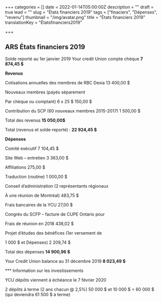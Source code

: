 +++
categories = []
date = 2022-01-14T05:00:00Z
description = ""
draft = true
lead = ""
slug = "États financiers 2019"
tags = ["finaciers", "Dépenses", "revenu"]
thumbnail = "/img/avatar.png"
title = "États financiers 2019"
translationKey = "Étatsfinanciers2019"

+++
## ARS États financiers 2019

Solde reporté au 1er janvier 2019 Your credit Union compte chèque **7 874,45 $**

**Revenus**

Cotisations annuelles des membres de RBC Dexia 13 400,00 $

Nouveaux membres (payés séparement

Par chèque ou comptant) 6 x 25 $ 150,00 $

Contribution du SCP (60 nouveaux membres 2015-2017) 1 500,00 $

Total des revenus **15 050,00$**

Total (revenus et solde reporté) : **22 924,45 $**

**Dépenses**

Comité exécutif 7 104,45 $

Site Web – entretien 3 363,00 $

Affiliations 275,00 $

Traduction (routine) 1 000,00 $

Conseil d’administration (2 représentants régionaux

À une réunion de Montréal) 483,75 $

Frais bancaires de la YCU 27,00 $

Congrès du SCFP – facture de CUPE Ontario pour

Frais de réunion en 2018 438,02 $

Projet d’études des bénéfices (1er versement de

1 000 $ et Dépenses) 2 209,74 $

Total des dépenses **14 900,96 $**

Your Credit Union balance au 31 décembre 2019 **8 023,49 $**

\*** Information sur les investissements

YCU dépôts viennent à échéance le 7 février 2020

2 dépôts à terme (2 ans chacun @ 2,5%) 50 000 $ et 10 000 $ = 60 000 $ (qui deviendra 61 500 $ à terme)